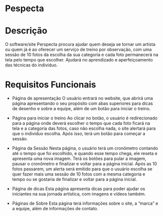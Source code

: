 # Pespecta

# Descrição
O software/site Perspecta procura ajudar quem deseja se tornar um artista ou quem já é ao oferecer um serviço de treino por observação, com uma sessão de 10 fotos da escolha da sua categoria e cada foto permanecerá na tela pelo tempo que escolher. Ajudará no aprendizado e aperfeiçoamento das técnicas do indivíduo.

# Requisitos Funcionais

- Página de apresentação
O usuário entrará no website, que abrirá uma página apresentando o seu propósito com abas superiores para dicas de desenho e sobre a equipe, além de um botão para iniciar o treino.

- Página para iniciar o treino
Ao clicar no botão, o usuário é redirecionado para a página onde deverá escolher o tempo que cada foto ficará na tela e a categoria das fotos, caso não escolha nada, o site alertará para que o indivíduo escolha. Após isso, terá um botão para começar a sessão.

- Página da Sessão
Nesta página, o usuário terá um cronômetro contando até o tempo que foi escolhido, e quando esse tempo chega, ele reseta e apresenta uma nova imagem. Terá os botões para pular a imagem, pausar o cronômetro e finalizar e voltar para a página inicial. Após as 10 fotos passarem, um alerta será emitido para que o usuário escolha se quer fazer mais uma sessão de 10 fotos com a mesma categoria e tempo ou se gostaria de finalizar e voltar para a página inicial.

- Página de dicas
Esta página apresenta dicas para poder ajudar os iniciantes na sua jornada artística, com imagens e vídeos também.

- Páginas de Sobre
Esta página terá informações sobre o site, a “marca” e a equipe, além de informações de contato.



